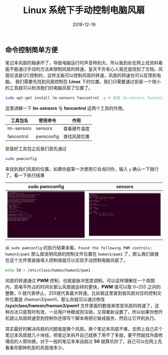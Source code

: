 ﻿---
title: Linux 系统下手动控制电脑风扇
date: 2018-12-19
categories: Linux
---

## 命令控制简单方便
笔记本风扇的轴承坏了，导致电脑运行时声音特别大。所以我到处在网上找资料看能不能通过手动的方法来限制风扇的转速，皇天不负有心人我还是找到了文档。风扇应该是I2C控制的，这样主板可以控制风扇的转速，风扇的转速也可以反馈到电脑。
我们需要先找到风扇控制在 **Linux** 下的位置。我们只需要通过安装一个很小的工具就可以检测我们的电脑风扇了位置了。

```bash
sudo apt-get install lm-sensors fancontrol -y # 安装 lm-sensors fancontrol
```
<!--more-->
这里讲解一下 **lm-sensors** 与 **fancontrol** 这两个工具的作用。

| 工具包名 | 使用命令 | 作用 |
| --- | --- | --- |
| lm-sensors | sensors | 查看硬件温度 |
| fancontrol | pwmconfig | 查找风扇位置 |

安装好工具包之后我们首先通过
```bash
sudo pwmconfig
```
来找到我们风扇的位置，如果你是第一次使用它会询问你，输入 `y`  确认一下就行了。看一下执行结果

| sudo pwmconfig | sensors |
| --- | --- |
| ![1](https://raw.githubusercontent.com/Caffreyfans/Public-Source/master/pictures/blog_2/1.jpg) | ![2](https://raw.githubusercontent.com/Caffreyfans/Public-Source/master/pictures/blog_2/2.jpg) |

从 `sudo pwmconfig` 的执行结果来看，`Found the following PWM controls:` `hwmon3/pwm1` 那么就说明风扇的控制文件位置在 `hwmon3/pwm1` 了，那么我们直接在这个文件里直接填入控制值就可以实现手动控制电脑风扇了。
```bash
echo 50 > /etc/class/hwmon/hwmon3/pwm1
```

风扇的转速通过 **PWM** 控制，也就是脉冲宽度调制。可以这样理解在一个周期内，高电平所占的时间长那么风扇就会转的更快，**PWM** 值可以取 0~255 之间的整数，0 就代表停止，255就代表最大转速。比如我这里查到我风扇对应的控制文件位置是 /hwmon3/pwm1，那么你就可以通过修改 **/sys/class/hwmon/hwmon3/pwm1** 文件里面的数值来改变风扇的转速了，这种办法只是暂时有效，一旦用户休眠或则注销，又得重新设置了。所以如果你想开机就让风扇转速受到控制你还得写个脚本再把它做成服务，然后让它开机执行。

其实最好的解决风扇的问题就是换个风扇。换个笔记本风扇不难，去网上自己买个笔记本风扇就几十块钱，把笔记本拆开自己就换了用不了多就，要不然就找外面修理店的人帮你换。对于一般的笔记本来说超过 **50** 就算坑你了，自己可以在网上先看看你那种机型的风扇值多少。